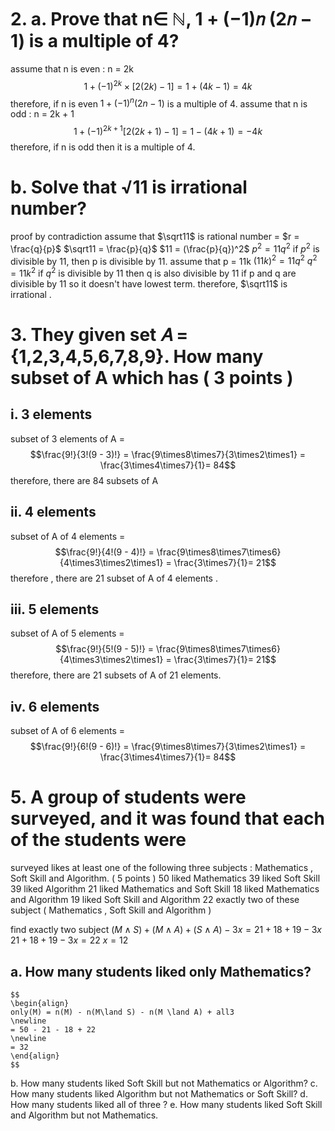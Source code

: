# 2. a. Prove that n∈ ℕ, 1 + (−1)𝑛 (2𝑛 − 1) is a multiple of 4?

assume that n is even : n = 2k 
$$1 + (-1)^{2k} \times [2(2k) - 1] = 1 + (4k - 1) = 4k $$
therefore, if n is even $1+(-1)^n(2n-1)$ is a multiple of 4.
assume that n is odd : n = 2k + 1
$$1 + (-1)^{2k+1}[2(2k+1) - 1] = 1 - (4k + 1) = -4k$$
therefore, if  n is odd then it is a multiple of 4.
# b. Solve that √11 is irrational number?
proof by contradiction 
assume that $\sqrt11$ is rational number = $r = \frac{q}{p}$
$\sqrt11 = \frac{p}{q}$
$11 = (\frac{p}{q})^2$
$p^2 = 11q^2$
if $p^2$ is divisible by 11, then p is divisible by 11.
assume that p = 11k
$(11k)^2 = 11q^2$
$q^2 = 11 k^2$
if $q^2$ is divisible by 11 then q is also divisible by 11
if p and q are divisible by 11 so it doesn't have lowest term.
therefore, $\sqrt11$ is irrational .
# 3. They given set 𝐴 = {1,2,3,4,5,6,7,8,9}. How many subset of A which has ( 3 points )
## i. 3 elements

subset of 3 elements of A = $$\frac{9!}{3!(9 - 3)!} = \frac{9\times8\times7}{3\times2\times1} = \frac{3\times4\times7}{1}= 84$$
therefore, there are 84 subsets of A 
## ii. 4 elements

subset of A of 4 elements = $$\frac{9!}{4!(9 - 4)!} = \frac{9\times8\times7\times6}{4\times3\times2\times1} = \frac{3\times7}{1}= 21$$
therefore , there are 21 subset of A of 4 elements .

## iii. 5 elements

subset of A of 5 elements = $$\frac{9!}{5!(9 - 5)!} = \frac{9\times8\times7\times6}{4\times3\times2\times1} = \frac{3\times7}{1}= 21$$
therefore, there are 21 subsets of A of 21 elements.

## iv. 6 elements

subset of A of 6 elements = $$\frac{9!}{6!(9 - 6)!} = \frac{9\times8\times7}{3\times2\times1} = \frac{3\times4\times7}{1}= 84$$
# 5. A group of students were surveyed, and it was found that each of the students were
surveyed likes at least one of the following three subjects :
Mathematics , Soft Skill and Algorithm.
( 5 points )
50 liked Mathematics
39 liked Soft Skill
39 liked Algorithm
21 liked Mathematics and Soft Skill
18 liked Mathematics and Algorithm
19 liked Soft Skill and Algorithm
22 exactly two of these subject ( Mathematics , Soft Skill and Algorithm )

find exactly two subject 
$(M \land S) + (M \land A) + (S \land A) - 3x = 21 + 18 + 19 - 3x$
$21 + 18 + 19 - 3x = 22$
$x = 12$
## a. How many students liked only Mathematics?
	$$
	\begin{align}
	only(M) = n(M) - n(M\land S) - n(M \land A) + all3 	
	\newline
	= 50 - 21 - 18 + 22
	\newline
	= 32
	\end{align}
	$$
	
b. How many students liked Soft Skill but not Mathematics or Algorithm?
c. How many students liked Algorithm but not Mathematics or Soft Skill?
d. How many students liked all of three ?
e. How many students liked Soft Skill and Algorithm but not Mathematics.




